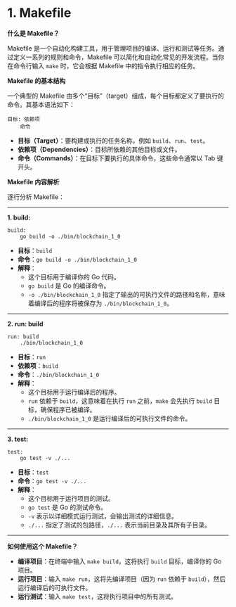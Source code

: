 # 1. Makefile
**什么是 Makefile？**

Makefile 是一个自动化构建工具，用于管理项目的编译、运行和测试等任务。通过定义一系列的规则和命令，Makefile 可以简化和自动化常见的开发流程。当你在命令行输入 `make` 时，它会根据 Makefile 中的指令执行相应的任务。

**Makefile 的基本结构**

一个典型的 Makefile 由多个“目标”（target）组成，每个目标都定义了要执行的命令。其基本语法如下：

```
目标: 依赖项
	命令
```

- **目标（Target）**：要构建或执行的任务名称，例如 `build`、`run`、`test`。
- **依赖项（Dependencies）**：目标所依赖的其他目标或文件。
- **命令（Commands）**：在目标下要执行的具体命令，这些命令通常以 Tab 键开头。

**Makefile 内容解析**

逐行分析 Makefile：

---

**1. build:**

```
build:
	go build -o ./bin/blockchain_1_0
```

- **目标**：`build`
- **命令**：`go build -o ./bin/blockchain_1_0`
- **解释**：
  - 这个目标用于编译你的 Go 代码。
  - `go build` 是 Go 的编译命令。
  - `-o ./bin/blockchain_1_0` 指定了输出的可执行文件的路径和名称，意味着编译后的程序将被保存为 `./bin/blockchain_1_0`。

---

**2. run: build**

```
run: build
	./bin/blockchain_1_0
```

- **目标**：`run`
- **依赖项**：`build`
- **命令**：`./bin/blockchain_1_0`
- **解释**：
  - 这个目标用于运行编译后的程序。
  - `run` 依赖于 `build`，这意味着在执行 `run` 之前，`make` 会先执行 `build` 目标，确保程序已被编译。
  - `./bin/blockchain_1_0` 是运行编译后的可执行文件的命令。

---

**3. test:**

```
test:
	go test -v ./...
```

- **目标**：`test`
- **命令**：`go test -v ./...`
- **解释**：
  - 这个目标用于运行项目的测试。
  - `go test` 是 Go 的测试命令。
  - `-v` 表示以详细模式运行测试，会输出测试的详细信息。
  - `./...` 指定了测试的包路径，`./...` 表示当前目录及其所有子目录。

---

**如何使用这个 Makefile？**

- **编译项目**：在终端中输入 `make build`，这将执行 `build` 目标，编译你的 Go 项目。
- **运行项目**：输入 `make run`，这将先编译项目（因为 `run` 依赖于 `build`），然后运行编译后的可执行文件。
- **运行测试**：输入 `make test`，这将执行项目中的所有测试。

